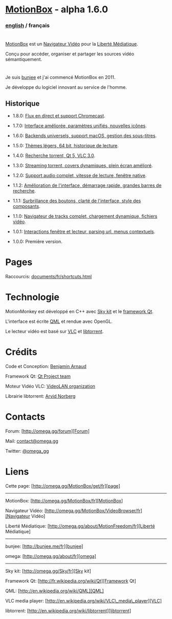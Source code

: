 # [MotionBox] - alpha 1.6.0

### [english](../../Readme.html) / français

#

[MotionBox] est un [Navigateur Vidéo] pour la [Liberté Médiatique].

Conçu pour accéder, organiser et partager les sources vidéo sémantiquement.

#

Je suis [bunjee] et j'ai commencé MotionBox en 2011.

Je développe du logiciel innovant au service de l'homme.


## Historique

- 1.8.0: [Flux en direct et support Chromecast](../changes/1.8.0.html).

- 1.7.0: [Interface améliorée, paramètres unifiés, nouvelles icônes](../changes/1.7.0.html).

- 1.6.0: [Backends universels, support macOS, gestion des sous-titres](../changes/1.6.0.html).

- 1.5.0: [Thèmes légers, 64 bit, historique de lecture](../changes/1.5.0.html).

- 1.4.0: [Recherche torrent, Qt 5, VLC 3.0](../changes/1.4.0.html).

- 1.3.0: [Streaming torrent, covers dynamiques, plein écran amélioré](../changes/1.3.0.html).

- 1.2.0: [Support audio complet, vitesse de lecture, fenêtre native](../changes/1.2.0.html).

- 1.1.2: [Amélioration de l'interface, démarrage rapide, grandes barres de recherche](../changes/1.1.2.html).

- 1.1.1: [Surbrillance des boutons, clarté de l'interface, style des composants](../changes/1.1.1.html).

- 1.1.0: [Navigateur de tracks complet, chargement dynamique, fichiers vidéo](../changes/1.1.0.html).

- 1.0.1: [Interactions fenêtre et lecteur, parsing url, menus contextuels](../changes/1.0.1.html).

- 1.0.0: Première version.


# Pages

Raccourcis: [documents/fr/shortcuts.html](shortcuts.html)


# Technologie

MotionMonkey est développé en C++ avec [Sky kit] et le [framework Qt].

L'interface est écrite [QML] et rendue avec OpenGL.

Le lecteur vidéo est basé sur [VLC] et [libtorrent].


# Crédits

Code et Conception: [Benjamin Arnaud](http://bunjee.me/fr)

Framework Qt: [Qt Project team](http://www.qt.io)

Moteur Vidéo VLC: [VideoLAN organization](http://www.videolan.org)

Librairie libtorrent: [Arvid Norberg](http://www.libtorrent.org)


# Contacts

Forum: [http://omega.gg/forum][Forum]

Mail: [contact@omega.gg][Mail]

Twitter: [@omega_gg][Twitter]

[Forum]: http://omega.gg/forum

[Mail]: mailto:contact@omega.gg

[Twitter]: http://twitter.com/omega_gg


# Liens

Cette page: [http://omega.gg/MotionBox/get/fr][page]

[page]: http://omega.gg/MotionBox/get/fr

---

MotionBox: [http://omega.gg/MotionBox/fr][MotionBox]

Navigateur Vidéo: [http://omega.gg/MotionBox/VideoBrowser/fr][Navigateur Vidéo]

Liberté Médiatique: [http://omega.gg/about/MotionFreedom/fr][Liberté Médiatique]

[MotionBox]: http://omega.gg/MotionBox/fr

[Navigateur Vidéo]: http://omega.gg/MotionBox/VideoBrowser/fr

[Liberté Médiatique]: http://omega.gg/about/MotionFreedom/fr

---

bunjee: [http://bunjee.me/fr][bunjee]

omega: [http://omega.gg/about/fr][omega]

[bunjee]: http://bunjee.me/fr

[omega]: http://omega.gg/about/fr

---

Sky kit: [http://omega.gg/Sky/fr][Sky kit]

Framework Qt: [http://fr.wikipedia.org/wiki/Qt][Framework Qt]

QML: [http://en.wikipedia.org/wiki/QML][QML]

VLC media player: [http://en.wikipedia.org/wiki/VLC\_media\_player][VLC]

libtorrent: [http://en.wikipedia.org/wiki/libtorrent][libtorrent]

[Sky kit]: http://omega.gg/Sky/fr

[Framework Qt]: http://fr.wikipedia.org/wiki/Qt

[QML]: http://en.wikipedia.org/wiki/QML

[VLC]: http://fr.wikipedia.org/wiki/VLC_media_player

[libtorrent]: http://en.wikipedia.org/wiki/libtorrent
